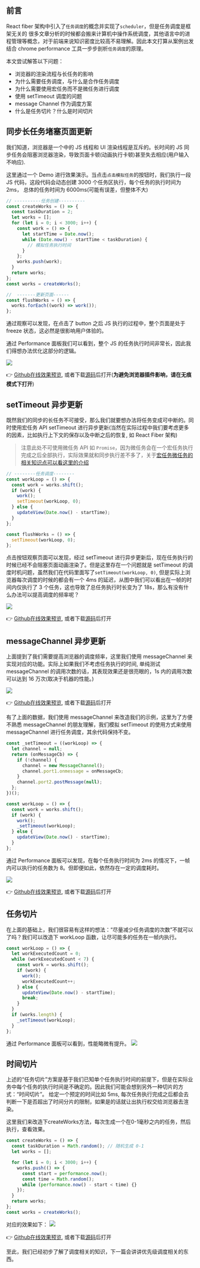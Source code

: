 ## 前言

React fiber 架构中引入了`任务调度`的概念并实现了`scheduler`，但是任务调度是框架无关的
很多文章分析的时候都会搬来计算机中操作系统调度，其他语言中的进程管理等概念，对于前端来说知识密度比较高不易理解。因此本文打算从案例出发结合 chrome performance 工具一步步剖析`任务调度`的原理。

本文尝试解答以下问题：

- 浏览器的渲染流程与长任务的影响
- 为什么需要任务调度，与什么是合作任务调度
- 为什么需要使用宏任务而不是微任务进行调度
- 使用 setTimeout 调度的问题
- message Channel 作为调度方案
- 什么是任务切片？什么是时间切片

## 同步长任务堵塞页面更新

我们知道，浏览器是一个中的 JS 线程和 UI 渲染线程是互斥的。长时间的 JS 同步任务会阻塞浏览器渲染，导致页面卡顿(动画执行卡顿)甚至失去相应(用户输入不响应).

这里通过一个 Demo 进行效果演示。当点击`点击模拟任务`的按钮时，我们执行一段 JS 代码，这段代码会动态创建 3000 个任务区执行，每个任务的执行时间为 2ms， 总体的任务时间为 6000ms(可能有误差，但整体不大)

```js
// ----------任务创建----------
const createWorks = () => {
  const taskDuration = 2;
  let works = [];
  for (let i = 0; i < 3000; i++) {
    const work = () => {
      let startTime = Date.now();
      while (Date.now() - startTime < taskDuration) {
        // 模拟任务执行时间
      }
    };
    works.push(work);
  }
  return works;
};
const works = createWorks();

//  -------更新页面------
const flushWorks = () => {
  works.forEach((work) => work());
};
```

通过观察可以发现，在点击了 button 之后 JS 执行的过程中，整个页面是处于 freeze 状态，这必然是很影响用户体验的。

通过 Performance 面板我们可以看到，整个 JS 的任务执行时间非常长，因此我们得想办法优化这部分的逻辑。

![](https://cdn.jsdelivr.net/gh/chenxiaoyao6228/cloudimg@main/2023/react-source-scheduler-long-task.png)

👉 [Github在线效果预览](https://chenxiaoyao6228.github.io/html-preview/?https://github.com/chenxiaoyao6228/fe-notes/blob/main/React源码/_demo/scheduler/1-long-sync-task.html), 或者下载[源码](../_demo/scheduler/1-long-sync-task.html)后打开(**为避免浏览器插件影响，请在无痕模式下打开**)

## setTimeout 异步更新

既然我们的同步的长任务不可接受，那么我们就要想办法将任务变成可中断的。同时使用宏任务 API setTimeout 进行异步更新(当然在实际过程中我们要考虑更多的因素，比如执行上下文的保存以及中断之后的恢复, 如 React Fiber 架构)

> 注意此处不可使用微任务 API 如 `Promise`，因为微任务会在一个宏任务执行完成之后全部执行，实际效果就和同步执行差不多了，关于[宏任务微任务的相关知识点可以看这里的介绍](../../Javascript/%E6%B5%8F%E8%A7%88%E5%99%A8%E7%9A%84%E4%BA%8B%E4%BB%B6%E5%BE%AA%E7%8E%AF%E6%9C%BA%E5%88%B6.md)

```js
// --------任务调度--------
const workLoop = () => {
  const work = works.shift();
  if (work) {
    work();
    setTimeout(workLoop, 0);
  } else {
    updateView(Date.now() - startTime);
  }
};

const flushWorks = () => {
  setTimeout(workLoop, 0);
};
```

点击按钮观察页面可以发现，经过 setTimeout 进行异步更新后，现在任务执行的时候已经不会阻塞页面动画渲染了。但是这里存在一个问题就是 setTimeout 的调度时机问题，虽然我们在代码里面写了`setTimeout(workLoop, 0)`, 但是实际上浏览器每次调度的时候的都会有一个 4ms 的延迟，从图中我们可以看出在一帧的时间内仅执行了 3 个任务，这也导致了总任务执行时长变为了 18s，那么有没有什么办法可以提高调度的频率呢？

![](https://cdn.jsdelivr.net/gh/chenxiaoyao6228/cloudimg@main/2023/react-source-scheduler-setTimeout.png)

👉 [Github在线效果预览](https://chenxiaoyao6228.github.io/html-preview/?https://github.com/chenxiaoyao6228/fe-notes/blob/main/React源码/_demo/scheduler/3-asyn-setTimeout.html), 或者下载[源码](../_demo/scheduler/3-asyn-setTimeout.html)后打开

## messageChannel 异步更新

上面提到了我们需要提高浏览器的调度频率，这里我们使用 messageChannel 来实现对应的功能。实际上如果我们不考虑任务执行的时间, 单纯测试 messageChannel 的调用次数的话，其表现效果还是很亮眼的，1s 内的调用次数可以达到 16 万次(取决于机器的性能。)

![](https://cdn.jsdelivr.net/gh/chenxiaoyao6228/cloudimg@main/2023/react-source-scheduler-message-channel-performance.png)

👉 [Github在线效果预览](https://chenxiaoyao6228.github.io/html-preview/?https://github.com/chenxiaoyao6228/fe-notes/blob/main/React源码/_demo/scheduler/5-message-channel-performance.html), 或者下载[源码](../_demo/scheduler/5-message-channel-performance.html)后打开

有了上面的数据，我们使用 messageChannel 来改造我们的示例，这里为了方便不熟悉 messageChannel 的朋友理解，我们模拟 setTimeout 的使用方式来使用 messageChannel 进行任务调度，其余代码保持不变。

```js
const _setTimeout = ((workLoop) => {
  let channel = null;
  return (onMessageCb) => {
    if (!channel) {
      channel = new MessageChannel();
      channel.port1.onmessage = onMessageCb;
    }
    channel.port2.postMessage(null);
  };
})();

const workLoop = () => {
  const work = works.shift();
  if (work) {
    work();
    _setTimeout(workLoop);
  } else {
    updateView(Date.now() - startTime);
  }
};
```

通过 Performance 面板可以发现，在每个任务执行时间为 2ms 的情况下，一帧内可以执行的任务数为 8。但即便如此，依然存在一定的调度耗时。

![](https://cdn.jsdelivr.net/gh/chenxiaoyao6228/cloudimg@main/2023/react-source-scheduler-message-channel.png)

👉 [Github在线效果预览](https://chenxiaoyao6228.github.io/html-preview/?https://github.com/chenxiaoyao6228/fe-notes/blob/main/React源码/_demo/scheduler/4-async-message-channel.html), 或者下载[源码](../_demo/scheduler/4-async-message-channel.html)后打开

## 任务切片

在上面的基础上，我们很容易有这样的想法：“尽量减少任务调度的次数”不就可以了吗？我们可以改造下 workLoop 函数，让尽可能多的任务在一帧内执行。

```js
const workLoop = () => {
  let workExecutedCount = 0;
  while (workExecutedCount < 7) {
    const work = works.shift();
    if (work) {
      work();
      workExecutedCount++;
    } else {
      updateView(Date.now() - startTime);
      break;
    }
  }
  if (works.length) {
    _setTimeout(workLoop);
  }
};
```

通过 Performance 面板可以看到，性能略微有提升。
![](https://cdn.jsdelivr.net/gh/chenxiaoyao6228/cloudimg@main/2023/react-source-scheduler-task-slicing.png)

## 时间切片

上述的“任务切片”方案是基于我们已知单个任务执行时间的前提下，但是在实际业务中每个任务的执行时间是不确定的。因此我们可能会想到另外一种切片的方式：“时间切片”。 给定一个预定的时间比如 5ms, 每次任务执行完成之后都会去判断一下是否超出了时间分片的限制，如果是的话就让出执行权交给浏览器去渲染。

这里我们来改造下createWorks方法，每次生成一个在0-1毫秒之内的任务，然后执行，查看效果。
```js
const createWorks = () => {
  const taskDuration = Math.random(); // 随机生成 0-1
  let works = [];

  for (let i = 0; i < 3000; i++) {
    works.push(() => {
      const start = performance.now();
      const time = Math.random();
      while (performance.now() - start < time) {}
    });
  }
  return works;
};
const works = createWorks();
```
对应的效果如下：
![](https://cdn.jsdelivr.net/gh/chenxiaoyao6228/cloudimg@main/2023/react-source-scheduler-time-slicing.png)


👉 [Github在线效果预览](https://chenxiaoyao6228.github.io/html-preview/?https://github.com/chenxiaoyao6228/fe-notes/blob/main/React源码/_demo/scheduler/7-async-time-slicing.html), 或者下载[源码](../_demo/scheduler/7-async-time-slicing.html)后打开

至此，我们已经初步了解了调度相关的知识，下一篇会讲讲优先级调度相关的东西。

